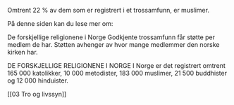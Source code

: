 Omtrent 22 % av dem som er registrert i et trossamfunn, er muslimer.


På denne siden kan du lese mer om:

 De forskjellige religionene i Norge
Godkjente trossamfunn får støtte per medlem de har. Støtten avhenger av hvor mange medlemmer den norske kirken har. 

DE FORSKJELLIGE RELIGIONENE I NORGE
I Norge er det registrert omtrent 165 000 katolikker, 10 000 metodister, 183 000 muslimer, 21 500 buddhister og 12 000 hinduister. 

[[03 Tro og livssyn]]
